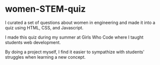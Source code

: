 # women-STEM-quiz

I curated a set of questions about women in engineering and made it into a quiz using HTML, CSS, and Javascript.

I made this quiz during my summer at Girls Who Code where I taught students web development.

By doing a project myself, I find it easier to sympathize with students' struggles when learning a new concept.
